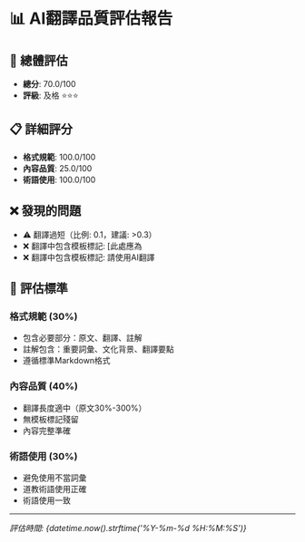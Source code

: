 # 📊 AI翻譯品質評估報告

## 🎯 總體評估
- **總分**: 70.0/100
- **評級**: 及格 ⭐⭐⭐

## 📋 詳細評分
- **格式規範**: 100.0/100
- **內容品質**: 25.0/100  
- **術語使用**: 100.0/100

## ❌ 發現的問題

- ⚠️  翻譯過短（比例: 0.1，建議: >0.3）
- ❌ 翻譯中包含模板標記: [此處應為
- ❌ 翻譯中包含模板標記: 請使用AI翻譯

## 📏 評估標準

### 格式規範 (30%)
- 包含必要部分：原文、翻譯、註解
- 註解包含：重要詞彙、文化背景、翻譯要點
- 遵循標準Markdown格式

### 內容品質 (40%)
- 翻譯長度適中（原文30%-300%）
- 無模板標記殘留
- 內容完整準確

### 術語使用 (30%)
- 避免使用不當詞彙
- 道教術語使用正確
- 術語使用一致

---
*評估時間: {datetime.now().strftime('%Y-%m-%d %H:%M:%S')}*
